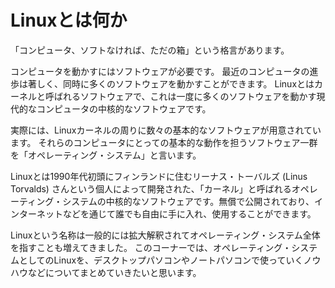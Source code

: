 # Linuxとは何か
「コンピュータ、ソフトなければ、ただの箱」という格言があります。

コンピュータを動かすにはソフトウェアが必要です。
最近のコンピュータの進歩は著しく、同時に多くのソフトウェアを動かすことができます。
Linuxとはカーネルと呼ばれるソフトウェアで、これは一度に多くのソフトウェアを動かす現代的なコンピュータの中核的なソフトウェアです。

実際には、Linuxカーネルの周りに数々の基本的なソフトウェアが用意されています。
それらのコンピュータにとっての基本的な動作を担うソフトウェア一群を「オペレーティング・システム」と言います。

Linuxとは1990年代初頭にフィンランドに住むリーナス・トーバルズ (Linus Torvalds) さんという個人によって開発された、「カーネル」と呼ばれるオペレーティング・システムの中核的なソフトウェアです。無償で公開されており、インターネットなどを通じて誰でも自由に手に入れ、使用することができます。

Linuxという名称は一般的には拡大解釈されてオペレーティング・システム全体を指すことも増えてきました。
このコーナーでは、オペレーティング・システムとしてのLinuxを、デスクトップパソコンやノートパソコンで使っていくノウハウなどについてまとめていきたいと思います。

